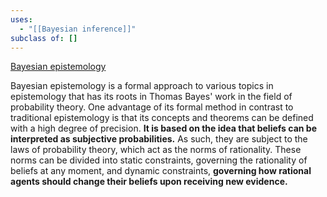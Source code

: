```yaml
---
uses:
  - "[[Bayesian inference]]"
subclass of: []
---
```


[Bayesian epistemology](https://en.wikipedia.org/wiki/Bayesian_epistemology)

Bayesian epistemology is a formal approach to various topics in epistemology that has its roots in Thomas Bayes' work in the field of probability theory. One advantage of its formal method in contrast to traditional epistemology is that its concepts and theorems can be defined with a high degree of precision. **It is based on the idea that beliefs can be interpreted as subjective probabilities.** As such, they are subject to the laws of probability theory, which act as the norms of rationality. These norms can be divided into static constraints, governing the rationality of beliefs at any moment, and dynamic constraints, **governing how rational agents should change their beliefs upon receiving new evidence.**


